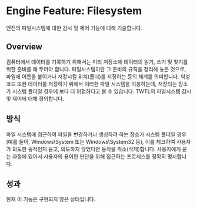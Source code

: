 # Engine Feature: Filesystem

엔진의 파일시스템에 대한 감시 및 제어 기능에 대해 기술합니다.

## Overview

컴퓨터에서 데이터를 기록하기 위해서는 미리 저장소에 데이터의 읽기, 쓰기 및 찾기를 위한 준비를 해 두어야 합니다. 파일시스템이란 그 준비의
규칙을 정리해 놓은 것으로, 파일에 이름을 붙이거나 저장시킬 위치(폴더)를 지정하는 등의 체계를 의미합니다. 악성코드 또한 데이터를 저장하기
위해서 이러한 파일 시스템을 이용하는데, 저장되는 장소가 시스템 폴더일 경우에 보다 더 위험하다고 볼
수 있습니다. TWTL의 파일시스템 감시 및 제어에 대해 정의합니다.

## 방식

파일 시스템에 접근하여 파일을 변경하거나 생성하려 하는 장소가 시스템 폴더일 경우(예를 들어, Windows\System 또는 Windows\System32 등), 이를 체크하여 사용자가 의도한 동작인지 묻고, 의도하지 않았다면 동작을 취소(삭제)합니다. 사용자에게 묻는 과정에 있어서 사용자의 용이한 판단을 위해 접근하는 프로세스를 정확히 명시합니다.

## 성과

현재 이 기능은 구현되지 않은 상태입니다.


